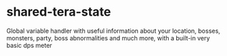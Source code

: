 # shared-tera-state
Global variable handler with useful information about your location, bosses, monsters, party, boss abnormalities and much more, with a built-in very basic dps meter
